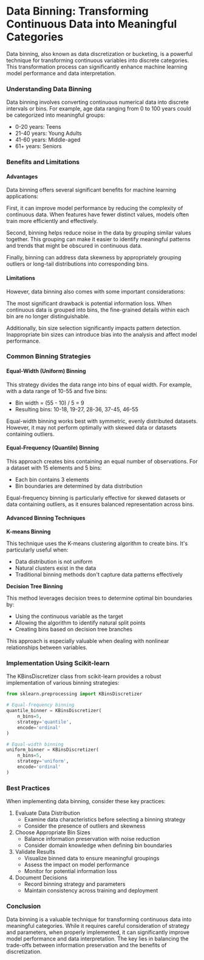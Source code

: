 # Data Binning: Transforming Continuous Data into Meaningful Categories

Data binning, also known as data discretization or bucketing, is a powerful technique for transforming continuous variables into discrete categories. This transformation process can significantly enhance machine learning model performance and data interpretation.

### Understanding Data Binning

Data binning involves converting continuous numerical data into discrete intervals or bins. For example, age data ranging from 0 to 100 years could be categorized into meaningful groups:

* 0-20 years: Teens
* 21-40 years: Young Adults
* 41-60 years: Middle-aged
* 61+ years: Seniors

### Benefits and Limitations

#### Advantages

Data binning offers several significant benefits for machine learning applications:

First, it can improve model performance by reducing the complexity of continuous data. When features have fewer distinct values, models often train more efficiently and effectively.

Second, binning helps reduce noise in the data by grouping similar values together. This grouping can make it easier to identify meaningful patterns and trends that might be obscured in continuous data.

Finally, binning can address data skewness by appropriately grouping outliers or long-tail distributions into corresponding bins.

#### Limitations

However, data binning also comes with some important considerations:

The most significant drawback is potential information loss. When continuous data is grouped into bins, the fine-grained details within each bin are no longer distinguishable.

Additionally, bin size selection significantly impacts pattern detection. Inappropriate bin sizes can introduce bias into the analysis and affect model performance.

### Common Binning Strategies

#### Equal-Width (Uniform) Binning

This strategy divides the data range into bins of equal width. For example, with a data range of 10-55 and five bins:

* Bin width = (55 - 10) / 5 = 9
* Resulting bins: 10-18, 19-27, 28-36, 37-45, 46-55

Equal-width binning works best with symmetric, evenly distributed datasets. However, it may not perform optimally with skewed data or datasets containing outliers.

#### Equal-Frequency (Quantile) Binning

This approach creates bins containing an equal number of observations. For a dataset with 15 elements and 5 bins:

* Each bin contains 3 elements
* Bin boundaries are determined by data distribution

Equal-frequency binning is particularly effective for skewed datasets or data containing outliers, as it ensures balanced representation across bins.

#### Advanced Binning Techniques

**K-means Binning**

This technique uses the K-means clustering algorithm to create bins. It's particularly useful when:

* Data distribution is not uniform
* Natural clusters exist in the data
* Traditional binning methods don't capture data patterns effectively

**Decision Tree Binning**

This method leverages decision trees to determine optimal bin boundaries by:

* Using the continuous variable as the target
* Allowing the algorithm to identify natural split points
* Creating bins based on decision tree branches

This approach is especially valuable when dealing with nonlinear relationships between variables.

### Implementation Using Scikit-learn

The KBinsDiscretizer class from scikit-learn provides a robust implementation of various binning strategies:

```python
from sklearn.preprocessing import KBinsDiscretizer

# Equal-frequency binning
quantile_binner = KBinsDiscretizer(
    n_bins=5,
    strategy='quantile',
    encode='ordinal'
)

# Equal-width binning
uniform_binner = KBinsDiscretizer(
    n_bins=5,
    strategy='uniform',
    encode='ordinal'
)
```

### Best Practices

When implementing data binning, consider these key practices:

1. Evaluate Data Distribution
   * Examine data characteristics before selecting a binning strategy
   * Consider the presence of outliers and skewness
2. Choose Appropriate Bin Sizes
   * Balance information preservation with noise reduction
   * Consider domain knowledge when defining bin boundaries
3. Validate Results
   * Visualize binned data to ensure meaningful groupings
   * Assess the impact on model performance
   * Monitor for potential information loss
4. Document Decisions
   * Record binning strategy and parameters
   * Maintain consistency across training and deployment

### Conclusion

Data binning is a valuable technique for transforming continuous data into meaningful categories. While it requires careful consideration of strategy and parameters, when properly implemented, it can significantly improve model performance and data interpretation. The key lies in balancing the trade-offs between information preservation and the benefits of discretization.
